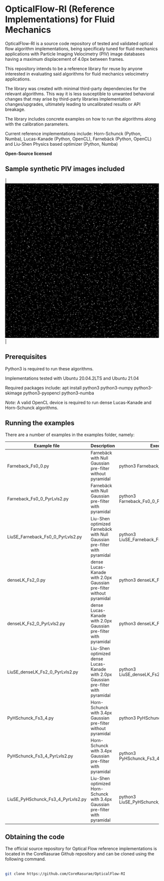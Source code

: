 # OpticalFlow-RI (Reference Implementations) for Fluid Mechanics

OpticalFlow-RI is a source code repository of tested and validated optical flow algorithm implementations, being specificaly tuned for fluid mechanics applications with Particle Imaging Velocimetry (PIV) image databases having a maximum displacement of 4.0px between frames.

This repository intends to be a reference library for reuse by anyone interested in evaluating said algorithms for fluid mechanics velocimetry applications. 

The library was created with minimal third-party dependencies for the relevant algorithms. This way it is less susceptible to unwanted behavioral changes that may arise by third-party libraries implementation changes/upgrades, ultimately leading to uncalibrated results or API breakage.

The library includes concrete examples on how to run the algorithms along with the calibration parameters. 


Current reference implementations include: Horn-Schunck (Python, Numba), Lucas-Kanade (Python, OpenCL), Farnebäck (Python, OpenCL) and Liu-Shen Physics based optimizer (Python, Numba) 


**Open-Source licensed**

## Sample synthetic PIV images included 

| ![Poiseuille flow](https://github.com/CoreRasurae/OpticalFlow-RI/raw/master/gifs/parabolic01.gif) |

## Prerequisites
Python3 is required to run these algorithms.

Implementations tested with Ubuntu 20.04.2LTS and Ubuntu 21.04

Required packages include:
apt install python3 python3-numpy python3-skimage python3-pyopencl python3-numba

*Note:* A valid OpenCL device is required to run dense Lucas-Kanade and Horn-Schunck algorithms. 

## Running the examples
There are a number of examples in the examples folder, namely:

| Example file                      | Description                                                                        | Execute                                   |
|-----------------------------------|------------------------------------------------------------------------------------|-------------------------------------------|
| Farneback_Fs0_0.py                | Farnebäck with Null Gaussian pre-filter without pyramidal                          | python3 Farneback_Fs0_0.py                |
| Farneback_Fs0_0_PyrLvls2.py       | Farnebäck with Null Gaussian pre-filter with pyramidal                             | python3 Farneback_Fs0_0_PyrLvls2.py       |
| LiuSE_Farneback_Fs0_0_PyrLvls2.py | Liu-Shen optimized Farnebäck with Null Gaussian pre-filter with pyramidal          | python3 LiuSE_Farneback_Fs0_0_PyrLvls2.py |
| denseLK_Fs2_0.py                  | dense Lucas-Kanade with 2.0px Gaussian pre-filter without pyramidal                | python3 denseLK_Fs2_0.py                  |
| denseLK_Fs2_0_PyrLvls2.py         | dense Lucas-Kanade with 2.0px Gaussian pre-filter with pyramidal                   | python3 denseLK_Fs2_0_PyrLvls2.py         |
| LiuSE_denseLK_Fs2_0_PyrLvls2.py   | Liu-Shen optimized dense Lucas-Kanade with 2.0px Gaussian pre-filter with pyramidal| python3 LiuSE_denseLK_Fs2_0_PyrLvls2.py   |
| PyHSchunck_Fs3_4.py               | Horn-Schunck with 3.4px Gaussian pre-filter without pyramidal                      | python3 PyHSchunck_Fs3_4.py               |
| PyHSchunck_Fs3_4_PyrLvls2.py      | Horn-Schunck with 3.4px Gaussian pre-filter with pyramidal                         | python3 PyHSchunck_Fs3_4_PyrLvls2.py      |
| LiuSE_PyHSchunck_Fs3_4_PyrLvls2.py| Liu-Shen optimized Horn-Schunck with 3.4px Gaussian pre-filter with pyramidal      | python3 LiuSE_PyHSchunck_Fs3_4_PyrLvls2.py|
                                                                                                                                                                                                                                                                                                                                       

## Obtaining the code

The official source repository for Optical Flow reference implementations is located in the CoreRasurae Github repository and can be cloned using the following command.

```bash

git clone https://github.com/CoreRasurae/OpticalFlow-RI
```


